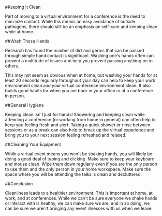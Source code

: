 #Keeping It Clean

Part of moving to a virtual environment for a conference is the need to minimize contact. While this means an easy avoidance of outside pathogens, there should still be an emphasis on self-care and keeping clean while at home.

##Wash Those Hands

Research has found the number of dirt and germs that can be passed through simple hand contact is significant. Washing one's hands often can prevent a multitude of issues and help you prevent passing anything on to others.

This may not seem as obvious when at home, but washing your hands for at least 20 seconds regularly throughout your day can help to keep your work environment clean and your virtual conference environment clean. It also builds good habits for when you are back in your office or at a conference in person.

##General Hygiene

Keeping clean isn't just for hands! Showering and keeping clean while attending a conference (or working from home in general) can often help to keep you feeling fresh and alert. Taking a quick shower or rinse between sessions or as a break can also help to break up the virtual experience and bring you to your next session feeling refreshed and relaxed.

##Cleaning Your Equipment

While a virtual event means you won't be shaking hands, you will likely be doing a good deal of typing and clicking. Make sure to keep your keyboard and mouse clean. Wipe them down regularly even if you are the only person to use them and the only person in your home workspace. Make sure the space where you will be attending the talks is clean and decluttered.

##Conclusion

Cleanliness leads to a healthier environment. This is important at home, at work, and at conferences. While we can't be sure everyone we shake hands or interact with is healthy, we can make sure we are, and in so doing, we can be sure we aren't bringing any event illnesses with us when we leave.
